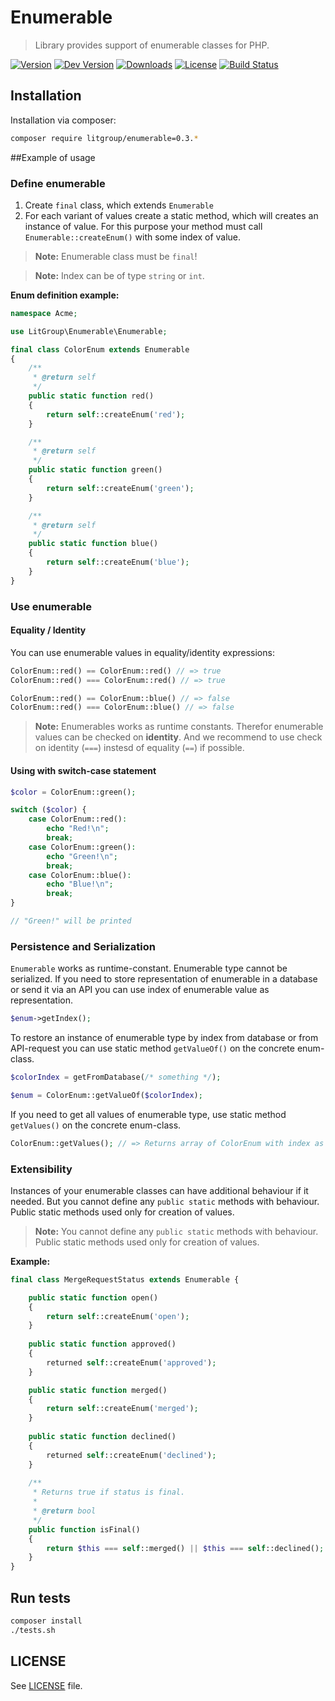 # Enumerable
> Library provides support of enumerable classes for PHP.

[![Version](https://img.shields.io/packagist/v/litgroup/enumerable.svg)](https://packagist.org/packages/litgroup/enumerable)
[![Dev Version](https://img.shields.io/packagist/vpre/litgroup/enumerable.svg)](https://packagist.org/packages/litgroup/enumerable)
[![Downloads](https://img.shields.io/packagist/dt/litgroup/enumerable.svg)](https://packagist.org/packages/litgroup/enumerable)
[![License](https://img.shields.io/badge/license-MIT-blue.svg)][license]
[![Build Status](https://travis-ci.org/LitGroup/enumerable.php.svg?branch=master)](https://travis-ci.org/LitGroup/enumerable.php)

## Installation
Installation via composer:

```bash
composer require litgroup/enumerable=0.3.*
```


##Example of usage
### Define enumerable
1. Create `final` class, which extends `Enumerable`
2. For each variant of values create a static method, which
   will creates an instance of value. For this purpose your method
   must call `Enumerable::createEnum()` with some index of value.

> **Note:** Enumerable class must be `final`!

> **Note:** Index can be of type `string` or `int`.

**Enum definition example:**

```php
namespace Acme;

use LitGroup\Enumerable\Enumerable;

final class ColorEnum extends Enumerable
{
    /**
     * @return self
     */
    public static function red()
    {
        return self::createEnum('red');
    }

    /**
     * @return self
     */
    public static function green()
    {
        return self::createEnum('green');
    }

    /**
     * @return self
     */
    public static function blue()
    {
        return self::createEnum('blue');
    }
}
```

### Use enumerable
#### Equality / Identity
You can use enumerable values in equality/identity expressions:

```php
ColorEnum::red() == ColorEnum::red() // => true
ColorEnum::red() === ColorEnum::red() // => true

ColorEnum::red() == ColorEnum::blue() // => false
ColorEnum::red() === ColorEnum::blue() // => false
```

> **Note:** Enumerables works as runtime constants. Therefor enumerable values can be
checked on **identity**. And we recommend to use check on identity (`===`) instesd of
equality (`==`) if possible.

#### Using with switch-case statement
```php
$color = ColorEnum::green();

switch ($color) {
    case ColorEnum::red():
        echo "Red!\n";
        break;
    case ColorEnum::green():
        echo "Green!\n";
        break;
    case ColorEnum::blue():
        echo "Blue!\n";
        break;
}

// "Green!" will be printed
```

### Persistence and Serialization
`Enumerable` works as runtime-constant. Enumerable type cannot be serialized.
If you need to store representation of enumerable in a database or send
it via an API you can use index of enumerable value as representation.

```php
$enum->getIndex();
```

To restore an instance of enumerable type by index from database or
from API-request you can use static method `getValueOf()` on the concrete
enum-class.

```php
$colorIndex = getFromDatabase(/* something */);

$enum = ColorEnum::getValueOf($colorIndex);
```

If you need to get all values of enumerable type, use static method
`getValues()` on the concrete enum-class.

```php
ColorEnum::getValues(); // => Returns array of ColorEnum with index as key
```

### Extensibility
Instances of your enumerable classes can have additional behaviour if it needed.
But you cannot define any `public static` methods with behaviour. Public static
methods used only for creation of values.

> **Note:** You cannot define any `public static` methods with behaviour.
> Public static methods used only for creation of values.

**Example:**

```php
final class MergeRequestStatus extends Enumerable {

    public static function open()
    {
        return self::createEnum('open');
    }
    
    public static function approved()
    {
        returned self::createEnum('approved');
    }

    public static function merged()
    {
        return self::createEnum('merged');
    }
    
    public static function declined()
    {
        returned self::createEnum('declined');
    }
    
    /**
     * Returns true if status is final.
     *
     * @return bool
     */
    public function isFinal()
    {
        return $this === self::merged() || $this === self::declined();
    }
}
```

## Run tests
```bash
composer install
./tests.sh
```

## LICENSE
See [LICENSE][license] file.

[license]: https://raw.githubusercontent.com/LitGroup/enumerable.php/master/LICENSE
